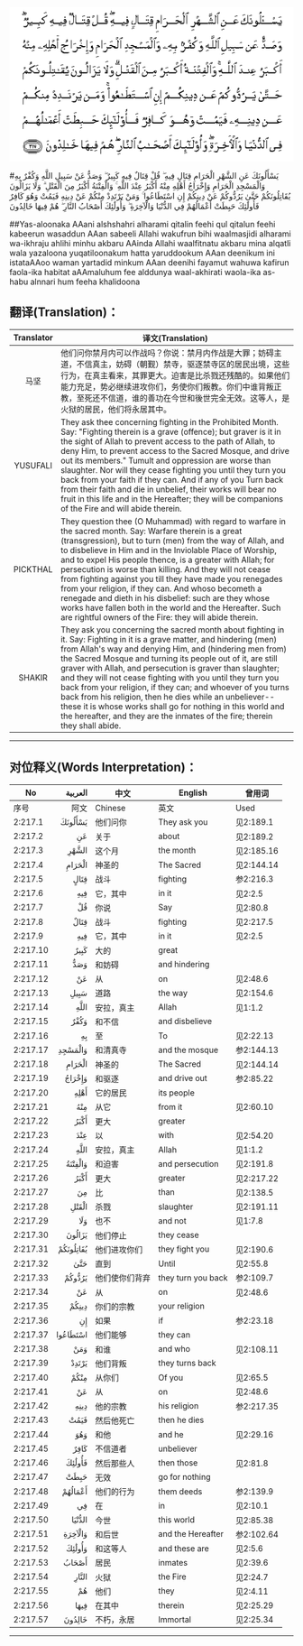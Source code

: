 ![002:217](images/002_217.gif)

#يَسْأَلُونَكَ عَنِ الشَّهْرِ الْحَرَامِ قِتَالٍ فِيهِ ۖ قُلْ قِتَالٌ فِيهِ كَبِيرٌ ۖ وَصَدٌّ عَنْ سَبِيلِ اللَّهِ وَكُفْرٌ بِهِ وَالْمَسْجِدِ الْحَرَامِ وَإِخْرَاجُ أَهْلِهِ مِنْهُ أَكْبَرُ عِنْدَ اللَّهِ ۚ وَالْفِتْنَةُ أَكْبَرُ مِنَ الْقَتْلِ ۗ وَلَا يَزَالُونَ يُقَاتِلُونَكُمْ حَتَّىٰ يَرُدُّوكُمْ عَنْ دِينِكُمْ إِنِ اسْتَطَاعُوا ۚ وَمَنْ يَرْتَدِدْ مِنْكُمْ عَنْ دِينِهِ فَيَمُتْ وَهُوَ كَافِرٌ فَأُولَٰئِكَ حَبِطَتْ أَعْمَالُهُمْ فِي الدُّنْيَا وَالْآخِرَةِ ۖ وَأُولَٰئِكَ أَصْحَابُ النَّارِ ۖ هُمْ فِيهَا خَالِدُونَ 

##Yas-aloonaka AAani alshshahri alharami qitalin feehi qul qitalun feehi kabeerun wasaddun AAan sabeeli Allahi wakufrun bihi waalmasjidi alharami wa-ikhraju ahlihi minhu akbaru AAinda Allahi waalfitnatu akbaru mina alqatli wala yazaloona yuqatiloonakum hatta yaruddookum AAan deenikum ini istataAAoo waman yartadid minkum AAan deenihi fayamut wahuwa kafirun faola-ika habitat aAAmaluhum fee alddunya waal-akhirati waola-ika as-habu alnnari hum feeha khalidoona 

## 翻译(Translation)：

| Translator | 译文(Translation)                                            |
| :--------: | ------------------------------------------------------------ |
|    马坚    | 他们问你禁月内可以作战吗？你说：禁月内作战是大罪；妨碍主道，不信真主，妨碍（朝觐）禁寺，驱逐禁寺区的居民出境，这些行为，在真主看来，其罪更大。迫害是比杀戮还残酷的。如果他们能力充足，势必继续进攻你们，务使你们叛教。你们中谁背叛正教，至死还不信道，谁的善功在今世和後世完全无效。这等人，是火狱的居民，他们将永居其中。 |
|  YUSUFALI  | They ask thee concerning fighting in the Prohibited Month. Say: "Fighting therein is a grave (offence); but graver is it in the sight of Allah to prevent access to the path of Allah, to deny Him, to prevent access to the Sacred Mosque, and drive out its members." Tumult and oppression are worse than slaughter. Nor will they cease fighting you until they turn you back from your faith if they can. And if any of you Turn back from their faith and die in unbelief, their works will bear no fruit in this life and in the Hereafter; they will be companions of the Fire and will abide therein. |
|  PICKTHAL  | They question thee (O Muhammad) with regard to warfare in the sacred month. Say: Warfare therein is a great (transgression), but to turn (men) from the way of Allah, and to disbelieve in Him and in the Inviolable Place of Worship, and to expel His people thence, is a greater with Allah; for persecution is worse than killing. And they will not cease from fighting against you till they have made you renegades from your religion, if they can. And whoso becometh a renegade and dieth in his disbelief: such are they whose works have fallen both in the world and the Hereafter. Such are rightful owners of the Fire: they will abide therein. |
|   SHAKIR   | They ask you concerning the sacred month about fighting in it. Say: Fighting in it is a grave matter, and hindering (men) from Allah's way and denying Him, and (hindering men from) the Sacred Mosque and turning its people out of it, are still graver with Allah, and persecution is graver than slaughter; and they will not cease fighting with you until they turn you back from your religion, if they can; and whoever of you turns back from his religion, then he dies while an unbeliever-- these it is whose works shall go for nothing in this world and the hereafter, and they are the inmates of the fire; therein they shall abide. |

---

## 对位释义(Words Interpretation)：

| No   | العربية | 中文    | English | 曾用词 |
| ---- | ------: | ------- | ------- | ------ |
| 序号 |    阿文 | Chinese | 英文    | Used   |
| 2:217.1  | يَسْأَلُونَكَ   | 他们问你       | They ask you       | 见2:189.1  |
| 2:217.2  | عَنِ        | 关于           | about              | 见2:189.2  |
| 2:217.3  | الشَّهْرِ     | 这个月         | the month          | 见2:185.16 |
| 2:217.4  | الْحَرَامِ    | 神圣的         | The Sacred         | 见2:144.14 |
| 2:217.5  | قِتَالٍ      | 战斗           | fighting           | 参2:216.3  |
| 2:217.6  | فِيهِ       | 它，其中       | in it              | 见2:2.5    |
| 2:217.7  | قُلْ        | 你说           | Say                | 见2:80.8   |
| 2:217.8  | قِتَالٌ      | 战斗           | fighting           | 见2:217.5  |
| 2:217.9  | فِيهِ       | 它，其中       | in it              | 见2:2.5    |
| 2:217.10 | كَبِيرٌ      | 大的           | great              |            |
| 2:217.11 | وَصَدٌّ       | 和妨碍         | and hindering      |            |
| 2:217.12 | عَنْ        | 从             | on                 | 见2:48.6   |
| 2:217.13 | سَبِيلِ      | 道路           | the way            | 见2:154.6  |
| 2:217.14 | اللَّهِ      | 安拉，真主     | Allah              | 见1:1.2    |
| 2:217.15 | وَكُفْرٌ      | 和不信         | and disbelieve     |            |
| 2:217.16 | بِهِ        | 至             | To                 | 见2:22.13  |
| 2:217.17 | وَالْمَسْجِدِ   | 和清真寺       | and the mosque     | 参2:144.13 |
| 2:217.18 | الْحَرَامِ    | 神圣的         | The Sacred         | 见2:144.14 |
| 2:217.19 | وَإِخْرَاجُ    | 和驱逐         | and drive out      | 参2:85.22  |
| 2:217.20 | أَهْلِهِ      | 它的居民       | its people         |            |
| 2:217.21 | مِنْهُ       | 从它           | from it            | 见2:60.10  |
| 2:217.22 | أَكْبَرُ      | 更大           | greater            |            |
| 2:217.23 | عِنْدَ       | 以             | with               | 见2:54.20  |
| 2:217.24 | اللَّهِ      | 安拉，真主     | Allah              | 见1:1.2    |
| 2:217.25 | وَالْفِتْنَةُ   | 和迫害         | and persecution    | 见2:191.8  |
| 2:217.26 | أَكْبَرُ      | 更大           | greater            | 见2:217.22 |
| 2:217.27 | مِنَ        | 比             | than               | 见2:138.5  |
| 2:217.28 | الْقَتْلِ     | 杀戮           | slaughter          | 见2:191.11 |
| 2:217.29 | وَلَا       | 也不           | and not            | 见1:7.8    |
| 2:217.30 | يَزَالُونَ    | 他们停止       | they cease         |            |
| 2:217.31 | يُقَاتِلُونَكُمْ | 他们进攻你们   | they fight you     | 见2:190.6  |
| 2:217.32 | حَتَّىٰ       | 直到           | Until              | 见2:55.8   |
| 2:217.33 | يَرُدُّوكُمْ    | 他们使你们背弃 | they turn you back | 参2:109.7  |
| 2:217.34 | عَنْ        | 从             | on                 | 见2:48.6   |
| 2:217.35 | دِينِكُمْ     | 你们的宗教     | your religion      |            |
| 2:217.36 | إِنِ        | 如果           | if                 | 参2:23.18  |
| 2:217.37 | اسْتَطَاعُوا  | 他们能够       | they can           |            |
| 2:217.38 | وَمَنْ       | 和谁           | and who            | 见2:108.11 |
| 2:217.39 | يَرْتَدِدْ     | 他们背叛       | they turns back    |            |
| 2:217.40 | مِنْكُمْ      | 从你们         | Of you             | 见2:65.5   |
| 2:217.41 | عَنْ        | 从             | on                 | 见2:48.6   |
| 2:217.42 | دِينِهِ      | 他的宗教       | his religion       | 参2:217.35 |
| 2:217.43 | فَيَمُتْ      | 然后他死亡     | then he dies       |            |
| 2:217.44 | وَهُوَ       | 和他           | and he             | 见2:29.16  |
| 2:217.45 | كَافِرٌ      | 不信道者       | unbeliever         |            |
| 2:217.46 | فَأُولَٰئِكَ    | 然后那些人     | then those         | 见2:81.8   |
| 2:217.47 | حَبِطَتْ      | 无效           | go for nothing     |            |
| 2:217.48 | أَعْمَالُهُمْ   | 他们的行为     | them deeds         | 参2:139.9  |
| 2:217.49 | فِي        | 在             | in                 | 见2:10.1   |
| 2:217.50 | الدُّنْيَا    | 今世           | this world         | 见2:85.38  |
| 2:217.51 | وَالْآخِرَةِ   | 和后世         | and the Hereafter  | 参2:102.64 |
| 2:217.52 | وَأُولَٰئِكَ    | 和这等人       | and these are      | 见2:5.6    |
| 2:217.53 | أَصْحَابُ     | 居民           | inmates            | 见2:39.6   |
| 2:217.54 | النَّارِ     | 火狱           | the Fire           | 见2:24.7   |
| 2:217.55 | هُمْ        | 他们           | they               | 见2:4.11   |
| 2:217.56 | فِيهَا      | 在其中         | therein            | 见2:25.29  |
| 2:217.57 | خَالِدُونَ    | 不朽，永居     | Immortal           | 见2:25.34  |

---

